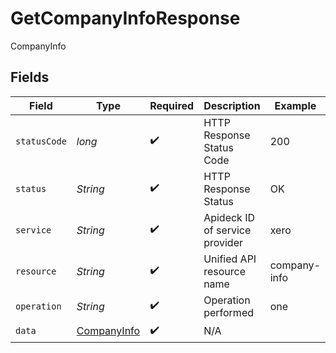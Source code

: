 # GetCompanyInfoResponse

CompanyInfo


## Fields

| Field                                                 | Type                                                  | Required                                              | Description                                           | Example                                               |
| ----------------------------------------------------- | ----------------------------------------------------- | ----------------------------------------------------- | ----------------------------------------------------- | ----------------------------------------------------- |
| `statusCode`                                          | *long*                                                | :heavy_check_mark:                                    | HTTP Response Status Code                             | 200                                                   |
| `status`                                              | *String*                                              | :heavy_check_mark:                                    | HTTP Response Status                                  | OK                                                    |
| `service`                                             | *String*                                              | :heavy_check_mark:                                    | Apideck ID of service provider                        | xero                                                  |
| `resource`                                            | *String*                                              | :heavy_check_mark:                                    | Unified API resource name                             | company-info                                          |
| `operation`                                           | *String*                                              | :heavy_check_mark:                                    | Operation performed                                   | one                                                   |
| `data`                                                | [CompanyInfo](../../models/components/CompanyInfo.md) | :heavy_check_mark:                                    | N/A                                                   |                                                       |